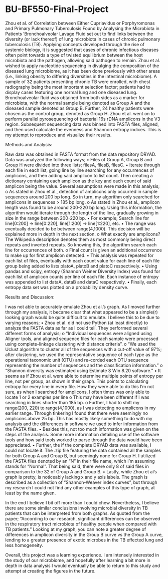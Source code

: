 # BU-BF550-Final-Project
Zhou et al. of Correlation between Either Cupriavidus or Porphyromonas and Primary Pulmonary Tuberculosis Found by Analysing the Microbiota in Patients ’Bronchoalveolar Lavage Fluid set out to find links between the diversity (or lack thereof) of lung microbiota in cases of chronic pulmonary tuberculosis (TB). Applying concepts developed through the rise of systemic biology, it is suggested that cases of chronic infectious diseases often point towards a type of twisted equilibrium between the host microbiota and the pathogen, allowing said pathogen to remain. Zhou et al. wished to apply nucleotide sequencing in divulging the composition of the diseased lung microbiome, as it has been done previously with other areas (i.e., linking obesity to differing diversities in the intestinal microbiome). A sample of 32 patients presenting chronic TB were enrolled, with chest radiography being the most important selection factor; patients had to display cases featuring one normal lung and one diseased lung. Bronchoalveolar fluid was obtained from both sides as a marker for microbiota, with the normal sample being denoted as Group A and the diseased sample denoted as Group B. Further, 24 healthy patients were chosen as the control group, denoted as Group H. Zhou et al. went on to perform parallel pyrosequencing of bacterial 16s rDNA amplicons in the V3 region. Subsequent sequencing data was binned into FASTA files, aligned, and then used calculate the evenness and Shannon entropy indices. This is my attempt to reproduce and visualize their results.

Methods and Analysis:

Raw data was obtained in FASTA format from the data repository DRYAD. Data was analyzed
the following ways;
  • Files of Group A, Group B and Group H were divided into three lists; filesA, filesB,
  filesC.
  • Iterate through each file in each list, going line by line searching for any occurrences of
  amplicons, and then adding said amplicon to list count. Then creating a dictionary
  containing each amplicon as the key and each count of said amplicon being the value.
  Several assumptions were made in this analysis;
    o As stated in Zhou et al., detection of amplicons only occurred in sample
    sequences around 200 bp long. So in turn, my algorithm only searched for
    amplicons in sequences > 185 bp long.
    o As stated in Zhou et al., amplicon length was found to be around 200-220 bp
    long. Using this information, the algorithm would iterate through the length of
    the line, gradually growing in size in the range between 200-220 bp.
  ▪ For example; Search line for line[0:200] → line[0:220], line[1:200] →
  line[1:220], etc.
  ▪ The range was eventually decided to be between range(4,1000). This
  decision will be explained more in depth in the next section.
    o What exactly are amplicons? The Wikipedia description denotes them as most
    commonly being direct repeats and inverted repeats. So knowing this, the
    algorithm search each line for occurrences of both.
    o Final count is given an additional occurrence to make up for first amplicon
    detected.
  • This analysis was repeated for each list of files, eventually with each count value for each
  line of each file group being added to lists platoA, platoB and platoC respectively.
  • Using pandas and scipy, entropy (Shannon Weiner Diversity Index) was found for each
  list of amplicon counts per line of each file. Each instance of entropy was appended to list
  dataA, dataB and dataC respectively.
  • Finally, each entropy data set was plotted on a probability density curve.
  
  
Results and Discussion:

I was not able to accurately emulate Zhou et al.’s graph. As I moved further through my
analysis, it became clear that what appeared to be a simple(r) looking graph would be quite difficult to
emulate. I believe this to be due to varying reasons;
  • Zhou et al. did not use Python (at least directly) to analyze the FASTA data as far as I
  could tell. They performed several different forms of analysis;
    o “Individual sequences were aligned using Aligner tools, and aligned sequence
    files for each sample were processed using complete-linkage clustering with
    distance criteria”.
    o “We used the Uclust algorithm to cluster all of the sequences with a cut-off value
    of 97%; after clustering, we used the representative sequence of each type as the 
    operational taxonomic unit (OTU) and re-corded each OTU sequence
    representing the number of sequences and the classification information.”
    o “Shannon diversity was estimated using Estimate S Win 8.20 software.”
  • It seems as if Zhou et al. were able to determine multiple points of entropy per line, not
  per group, as shown in their graph. This points to calculating entropy for every line in
  every file. How they were able to do this I’m not sure, as when I searched for amplicons,
  I often times was only able to locate 1 or 2 examples per line
    o This may have been different if I was searching in lines shorter than 185 bp.
    o Further, I had to shift my range(200, 220) to range(4,1000), as I was detecting no
    amplicons in my earlier range. Through tinkering I found that there were
    seemingly no amplicons above 25 bp. This has mostly likely something to do
    with my analysis and the differences in software we used to infer information
    from the FASTA files.
  • Besides this, not too much information was given on the steps of the analysis. Some more
  information detailing use of the software tools and how said tools worked to parse
  through the data would have been appreciated.
  • Further, the if the complete DRYAD data was available, I could not locate it. The .zip file
  featuring the data contained all the samples for both Group A and Group B, but
  seemingly none for Group H. I utilized the FASTA files denoted by an “N” in their file
  name, which I’m assuming stands for “Normal”. That being said, there were only 8 of
  said files in comparison to the 32 of Group A and Group B.
  • Lastly, while Zhou et al’s graph is pretty, is noticeably lacking x and y axis labels. The
  graph is described as a collection of “Shannon-Weaver index curves”, but through my
  research I could not find any other examples of this type of graph, at least by the name
  given.
  
In the end I believe I bit off more than I could chew. Nevertheless, I believe there are some
similar conclusions involving microbial diversity in TB patients that can be interpreted from both
graphs. As quoted from the paper; “According to our research, significant differences can be
observed in the respiratory tract microbiota of healthy people when compared with TB patients.”
Looking at my graph, you can note a greater degree of differences in amplicon diversity in the
Group B curve vs the Group A curve, lending to a greater presence of exotic microbes in the TB
effected lung and less homogeneity.

Overall, this project was a learning experience. I am intensely interested in the study of our
microbiome, and hopefully after learning a bit more in depth in data analysis I would eventually
be able to return to this study and attempt at creating the figures in the future. 
